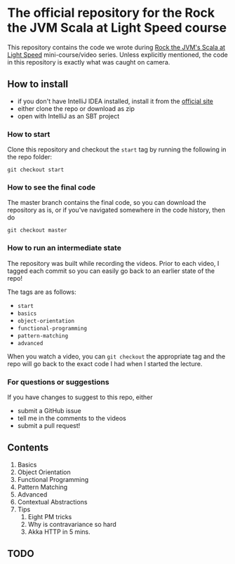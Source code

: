 # The official repository for the Rock the JVM Scala at Light Speed course

This repository contains the code we wrote during  [Rock the JVM's Scala at Light Speed](https://rockthejvm.com/course/scala-at-light-speed) mini-course/video series. Unless explicitly mentioned, the code in this repository is exactly what was caught on camera.

## How to install

- if you don't have IntelliJ IDEA installed, install it from the [official site](https://jetbrains.com)
- either clone the repo or download as zip
- open with IntelliJ as an SBT project

### How to start

Clone this repository and checkout the `start` tag by running the following in the repo folder:

```
git checkout start
```

### How to see the final code

The master branch contains the final code, so you can download the repository as is, or if you've navigated somewhere in the code history, then do

```
git checkout master
```

### How to run an intermediate state

The repository was built while recording the videos. Prior to each video, I tagged each commit so you can easily go back to an earlier state of the repo!

The tags are as follows:

* `start`
* `basics`
* `object-orientation`
* `functional-programming`
* `pattern-matching`
* `advanced`

When you watch a video, you can `git checkout` the appropriate tag and the repo will go back to the exact code I had when I started the lecture.

### For questions or suggestions

If you have changes to suggest to this repo, either
- submit a GitHub issue
- tell me in the comments to the videos
- submit a pull request!

## Contents
  1. Basics
  2. Object Orientation
  3. Functional Programming
  4. Pattern Matching
  5. Advanced
  6. Contextual Abstractions
  7. Tips
     1. Eight PM tricks
     2. Why is contravariance so hard
     3. Akka HTTP in 5 mins.


## TODO

